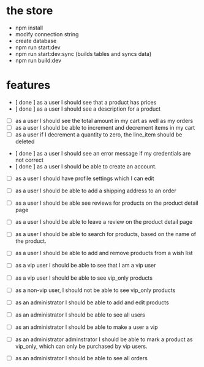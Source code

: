 # the store 

- npm install
- modify connection string
- create database
- npm run start:dev
- npm run start:dev:sync (builds tables and syncs data)
- npm run build:dev

# features

- [ done ] as a user I should see that a product has prices
- [ done ] as a user I should see a description for a product
- [  ] as a user I should see the total amount in my cart as well as my orders
- [  ] as a user I should be able to increment and decrement items in my cart
- [  ] as a user if I decrement a quantity to zero, the line_item should be deleted
- [ done ] as a user I should see an error message if my credentials are not correct
- [ done ] as a user I should be able to create an account.
- [  ] as a user I should have profile settings which I can edit
- [  ] as a user I should be able to add a shipping address to an order
- [  ] as a user I should be able see reviews for products on the product detail page
- [  ] as a user I should be able to leave a review on the product detail page
- [  ] as a user I should be able to search for products, based on the name of the product.
- [  ] as a user I should be able to add and remove products from a wish list
- [  ] as a vip user I should be able to see that I am a vip user
- [  ] as a vip user I should be able to see vip_only products
- [  ] as a non-vip user, I should not be able to see vip_only products
- [  ] as an administrator I should be able to add and edit products
- [  ] as an administrator I should be able to see all users
- [  ] as an administrator I should be able to make a user a vip
- [  ] as an administrator adminstrator I should be able to mark a product as vip_only, which can only be purchased by vip users.
- [  ] as an administrator I should be able to see all orders



